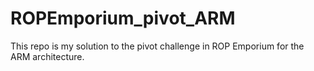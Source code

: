 # ROPEmporium_pivot_ARM
This repo is my solution to the pivot challenge in ROP Emporium for the ARM architecture.
